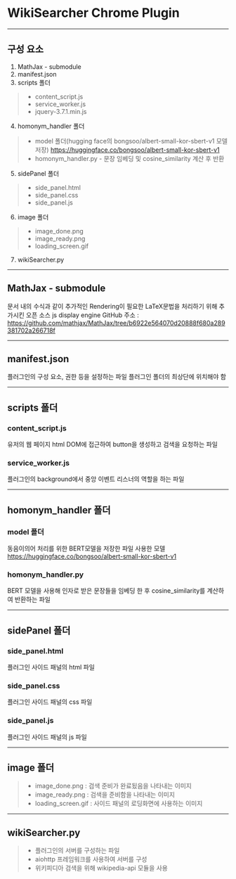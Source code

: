 # WikiSearcher Chrome Plugin

---

## 구성 요소

1. MathJax - submodule
2. manifest.json
3. scripts 폴더
>+ content_script.js
>+ service_worker.js
>+ jquery-3.7.1.min.js
4. homonym_handler 폴더
>+ model 폴더(hugging face의 bongsoo/albert-small-kor-sbert-v1 모델 저장) <https://huggingface.co/bongsoo/albert-small-kor-sbert-v1>
>+ homonym_handler.py - 문장 임베딩 및 cosine_similarity 계산 후 반환
5. sidePanel 폴더
>+ side_panel.html
>+ side_panel.css
>+ side_panel.js
6. image 폴더
>+ image_done.png
>+ image_ready.png
>+ loading_screen.gif
7. wikiSearcher.py

---

## MathJax - submodule

문서 내의 수식과 같이 추가적인 Rendering이 필요한 LaTeX문법을 처리하기 위해 추가시킨 오픈 소스 js display engine
GitHub 주소 : <https://github.com/mathjax/MathJax/tree/b6922e564070d20888f680a289381702a266718f>

---

## manifest.json

플러그인의 구성 요소, 권한 등을 설정하는 파일
플러그인 폴더의 최상단에 위치해야 함

---

## scripts 폴더

### content_script.js

유저의 웹 페이지 html DOM에 접근하여 button을 생성하고 검색을 요청하는 파일

### service_worker.js

플러그인의 background에서 중앙 이벤트 리스너의 역할을 하는 파일

---

## homonym_handler 폴더

### model 폴더

동음이의어 처리를 위한 BERT모델을 저장한 파일
사용한 모델 <https://huggingface.co/bongsoo/albert-small-kor-sbert-v1>

### homonym_handler.py

BERT 모델을 사용해 인자로 받은 문장들을 임베딩 한 후 cosine_similarity를 계산하여 반환하는 파일

---

## sidePanel 폴더

### side_panel.html

플러그인 사이드 패널의 html 파일

### side_panel.css

플러그인 사이드 패널의 css 파일

### side_panel.js

플러그인 사이드 패널의 js 파일

---

## image 폴더
>+ image_done.png : 검색 준비가 완료됬음을 나타내는 이미지
>+ image_ready.png : 검색을 준비함을 나타내는 이미지
>+ loading_screen.gif : 사이드 패널의 로딩화면에 사용하는 이미지

---

## wikiSearcher.py

>+ 플러그인의 서버를 구성하는 파일
>+ aiohttp 프레임워크를 사용하여 서버를 구성
>+ 위키피디아 검색을 위해 wikipedia-api 모듈을 사용